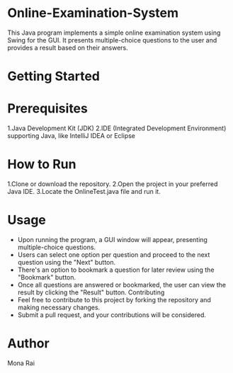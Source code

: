 # Online-Examination-System
This Java program implements a simple online examination system using Swing for the GUI. 
It presents multiple-choice questions to the user and provides a result based on their answers.

# Getting Started

# Prerequisites

1.Java Development Kit (JDK)
2.IDE (Integrated Development Environment) supporting Java, like IntelliJ IDEA or Eclipse

# How to Run

1.Clone or download the repository.
2.Open the project in your preferred Java IDE.
3.Locate the OnlineTest.java file and run it.

# Usage

- Upon running the program, a GUI window will appear, presenting multiple-choice questions.
- Users can select one option per question and proceed to the next question using the "Next" button.
- There's an option to bookmark a question for later review using the "Bookmark" button.
- Once all questions are answered or bookmarked, the user can view the result by clicking the "Result" button.
 Contributing
- Feel free to contribute to this project by forking the repository and making necessary changes.
- Submit a pull request, and your contributions will be considered.

# Author

 Mona Rai
 




